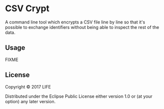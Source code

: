 # CSV Crypt

A command line tool which encrypts a CSV file line by line so that it's possible to exchange identifiers without being able to inspect the rest of the data.

## Usage

FIXME

## License

Copyright © 2017 LIFE

Distributed under the Eclipse Public License either version 1.0 or (at
your option) any later version.
